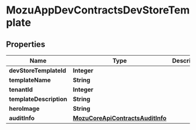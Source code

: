 
# MozuAppDevContractsDevStoreTemplate

## Properties
Name | Type | Description | Notes
------------ | ------------- | ------------- | -------------
**devStoreTemplateId** | **Integer** |  |  [optional]
**templateName** | **String** |  |  [optional]
**tenantId** | **Integer** |  |  [optional]
**templateDescription** | **String** |  |  [optional]
**heroImage** | **String** |  |  [optional]
**auditInfo** | [**MozuCoreApiContractsAuditInfo**](MozuCoreApiContractsAuditInfo.md) |  |  [optional]




